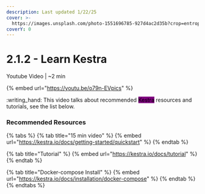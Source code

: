 ```yaml
---
description: Last updated 1/22/25
cover: >-
  https://images.unsplash.com/photo-1551696785-927d4ac2d35b?crop=entropy&cs=srgb&fm=jpg&ixid=M3wxOTcwMjR8MHwxfHNlYXJjaHwxfHxvcmNoZXN0cmF8ZW58MHx8fHwxNzM3ODQ0ODQ0fDA&ixlib=rb-4.0.3&q=85
coverY: 0
---
```


# 2.1.2 - Learn Kestra

Youtube Video | \~2 min

{% embed url="https://youtu.be/o79n-EVpics" %}

:writing\_hand: This video talks about recommended <mark style="background-color:purple;">Kestra</mark> resources and tutorials, see the list below.

### Recommended Resources

{% tabs %}
{% tab title="15 min video" %}
{% embed url="https://kestra.io/docs/getting-started/quickstart" %}
{% endtab %}

{% tab title="Tutorial" %}
{% embed url="https://kestra.io/docs/tutorial" %}
{% endtab %}

{% tab title="Docker-compose Install" %}
{% embed url="https://kestra.io/docs/installation/docker-compose" %}
{% endtab %}
{% endtabs %}
